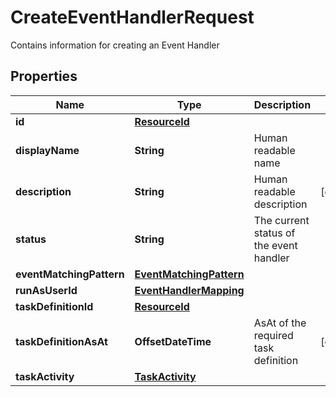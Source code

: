 

# CreateEventHandlerRequest

Contains information for creating an Event Handler

## Properties

| Name | Type | Description | Notes |
|------------ | ------------- | ------------- | -------------|
|**id** | [**ResourceId**](ResourceId.md) |  |  |
|**displayName** | **String** | Human readable name |  |
|**description** | **String** | Human readable description |  [optional] |
|**status** | **String** | The current status of the event handler |  |
|**eventMatchingPattern** | [**EventMatchingPattern**](EventMatchingPattern.md) |  |  |
|**runAsUserId** | [**EventHandlerMapping**](EventHandlerMapping.md) |  |  |
|**taskDefinitionId** | [**ResourceId**](ResourceId.md) |  |  |
|**taskDefinitionAsAt** | **OffsetDateTime** | AsAt of the required task definition |  [optional] |
|**taskActivity** | [**TaskActivity**](TaskActivity.md) |  |  |



